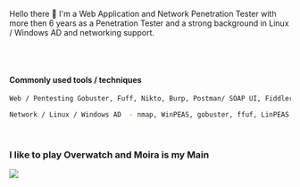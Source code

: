 Hello there 🙂  I'm a Web Application and Network Penetration Tester with more then 6 years as a Penetration Tester and a strong background in Linux / Windows AD and networking support.

<br /> 
<br />

#### Commonly used tools / techniques
```bash
Web / Pentesting Gobuster, Fuff, Nikto, Burp, Postman/ SOAP UI, Fiddler...

Network / Linux / Windows AD  - nmap, WinPEAS, gobuster, ffuf, LinPEAS, SQLMap, SMB attacks, CrackMapExec, psexec, Responder,  Metasploit, wmic, evil-winrm, ldapsearch, MimiKatz, Kerberoast, Impacket, Bloodhound, PTH, proxychains, chisel, Evilginx, hashcat, John the Ripper.

```


<br />

### I like to play Overwatch and Moira is my Main

![](https://i.giphy.com/media/v1.Y2lkPTc5MGI3NjExOWZ0MWRicmJ6amtpdG9lYzRqcXZydDVpY3Byd3EyZ2FoOHR5bDRuaCZlcD12MV9pbnRlcm5hbF9naWZfYnlfaWQmY3Q9Zw/igQNK5cVj4O94QtIGW/giphy.gif)

